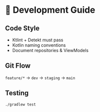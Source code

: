 # 🧰 Development Guide

## Code Style
- Ktlint + Detekt must pass
- Kotlin naming conventions
- Document repositories & ViewModels

## Git Flow
`feature/*` → `dev` → `staging` → `main`

## Testing
```bash
./gradlew test
